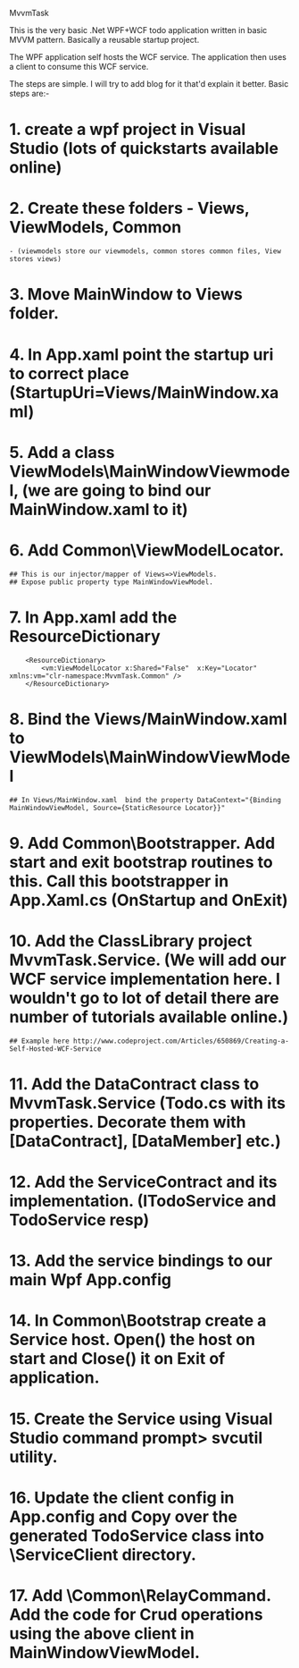 MvvmTask

This is the very basic  .Net WPF+WCF todo application written in basic MVVM pattern. Basically a reusable startup project.


The WPF application self hosts the WCF service. The application then uses a client to consume this WCF service.


The steps are simple. I will try to add blog for it that'd explain it better. Basic steps are:-


# 1. create a wpf project in Visual Studio (lots of quickstarts available online)
# 2. Create these folders - Views, ViewModels, Common 
	- (viewmodels store our viewmodels, common stores common files, View stores views)

# 3. Move MainWindow to Views folder.
# 4. In App.xaml point the startup uri to correct place  (StartupUri=Views/MainWindow.xaml)
# 5. Add a class ViewModels\MainWindowViewmodel, (we are going to bind our MainWindow.xaml to it)
# 6. Add Common\ViewModelLocator. 
	## This is our injector/mapper of Views=>ViewModels. 
	## Expose public property type MainWindowViewModel.
# 7. In App.xaml add the ResourceDictionary  
        <ResourceDictionary>
            <vm:ViewModelLocator x:Shared="False"  x:Key="Locator" xmlns:vm="clr-namespace:MvvmTask.Common" />
        </ResourceDictionary>
        
# 8. Bind the Views/MainWindow.xaml to ViewModels\MainWindowViewModel
	## In Views/MainWindow.xaml  bind the property DataContext="{Binding MainWindowViewModel, Source={StaticResource Locator}}"

# 9. Add Common\Bootstrapper. Add start and exit bootstrap routines to this. Call this bootstrapper in App.Xaml.cs (OnStartup and OnExit)
# 10. Add the ClassLibrary project MvvmTask.Service. (We will add our WCF service implementation here. I wouldn't go to lot of detail there are number of tutorials available online.)
	## Example here http://www.codeproject.com/Articles/650869/Creating-a-Self-Hosted-WCF-Service
# 11. Add the DataContract class to MvvmTask.Service (Todo.cs with its properties. Decorate them with [DataContract], [DataMember] etc.)
# 12. Add the ServiceContract and its implementation. (ITodoService and TodoService resp)
# 13. Add the service bindings to our main Wpf App.config
# 14. In Common\Bootstrap create a Service host. Open() the host on start and Close() it on Exit of application.
# 15. Create the Service using Visual Studio command prompt> svcutil utility.
# 16. Update the client config in App.config and Copy over the generated TodoService class into \ServiceClient directory.
# 17. Add \Common\RelayCommand. Add the code for Crud operations using the above client in MainWindowViewModel.